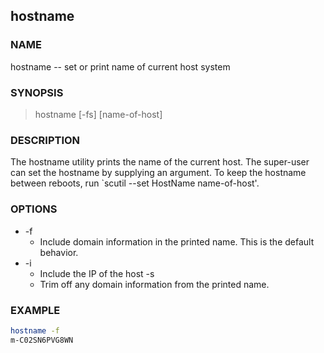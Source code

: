## hostname

### NAME

hostname -- set or print name of current host system

### SYNOPSIS

> hostname [-fs] [name-of-host]

### DESCRIPTION

The hostname utility prints the name of the current host.  The super-user can set the hostname by supplying an argument.  To keep the hostname between reboots, run `scutil --set HostName name-of-host'.


### OPTIONS

* -f    
  * Include domain information in the printed name.  This is the default behavior.
* -i 
   * Include the IP of the host
-s
  * Trim off any domain information from the printed name.

### EXAMPLE

```bash
hostname -f
m-C02SN6PVG8WN
```
